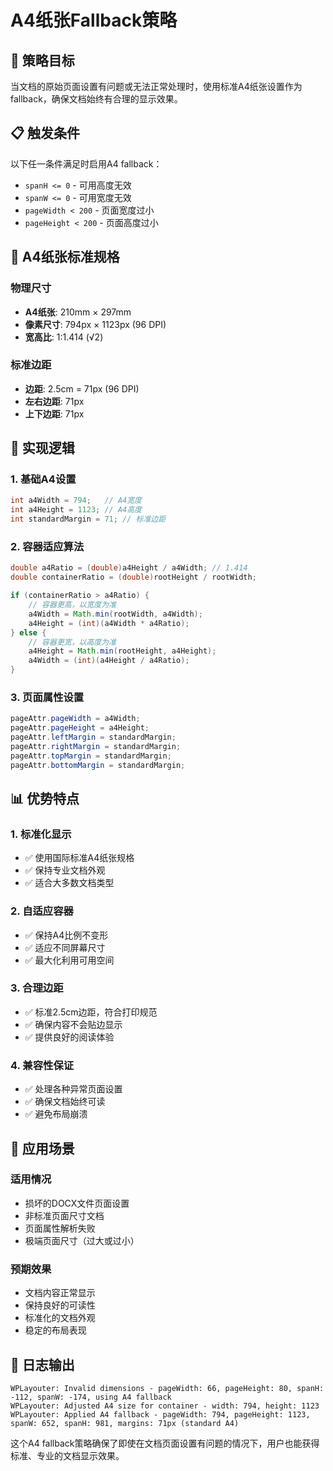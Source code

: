 # A4纸张Fallback策略

## 🎯 策略目标
当文档的原始页面设置有问题或无法正常处理时，使用标准A4纸张设置作为fallback，确保文档始终有合理的显示效果。

## 📋 触发条件
以下任一条件满足时启用A4 fallback：
- `spanH <= 0` - 可用高度无效
- `spanW <= 0` - 可用宽度无效  
- `pageWidth < 200` - 页面宽度过小
- `pageHeight < 200` - 页面高度过小

## 📏 A4纸张标准规格

### 物理尺寸
- **A4纸张**: 210mm × 297mm
- **像素尺寸**: 794px × 1123px (96 DPI)
- **宽高比**: 1:1.414 (√2)

### 标准边距
- **边距**: 2.5cm = 71px (96 DPI)
- **左右边距**: 71px
- **上下边距**: 71px

## 🔧 实现逻辑

### 1. 基础A4设置
```java
int a4Width = 794;   // A4宽度
int a4Height = 1123; // A4高度
int standardMargin = 71; // 标准边距
```

### 2. 容器适应算法
```java
double a4Ratio = (double)a4Height / a4Width; // 1.414
double containerRatio = (double)rootHeight / rootWidth;

if (containerRatio > a4Ratio) {
    // 容器更高，以宽度为准
    a4Width = Math.min(rootWidth, a4Width);
    a4Height = (int)(a4Width * a4Ratio);
} else {
    // 容器更宽，以高度为准  
    a4Height = Math.min(rootHeight, a4Height);
    a4Width = (int)(a4Height / a4Ratio);
}
```

### 3. 页面属性设置
```java
pageAttr.pageWidth = a4Width;
pageAttr.pageHeight = a4Height;
pageAttr.leftMargin = standardMargin;
pageAttr.rightMargin = standardMargin;
pageAttr.topMargin = standardMargin;
pageAttr.bottomMargin = standardMargin;
```

## 📊 优势特点

### 1. 标准化显示
- ✅ 使用国际标准A4纸张规格
- ✅ 保持专业文档外观
- ✅ 适合大多数文档类型

### 2. 自适应容器
- ✅ 保持A4比例不变形
- ✅ 适应不同屏幕尺寸
- ✅ 最大化利用可用空间

### 3. 合理边距
- ✅ 标准2.5cm边距，符合打印规范
- ✅ 确保内容不会贴边显示
- ✅ 提供良好的阅读体验

### 4. 兼容性保证
- ✅ 处理各种异常页面设置
- ✅ 确保文档始终可读
- ✅ 避免布局崩溃

## 🎯 应用场景

### 适用情况
- 损坏的DOCX文件页面设置
- 非标准页面尺寸文档
- 页面属性解析失败
- 极端页面尺寸（过大或过小）

### 预期效果
- 文档内容正常显示
- 保持良好的可读性
- 标准化的文档外观
- 稳定的布局表现

## 📝 日志输出
```
WPLayouter: Invalid dimensions - pageWidth: 66, pageHeight: 80, spanH: -112, spanW: -174, using A4 fallback
WPLayouter: Adjusted A4 size for container - width: 794, height: 1123
WPLayouter: Applied A4 fallback - pageWidth: 794, pageHeight: 1123, spanW: 652, spanH: 981, margins: 71px (standard A4)
```

这个A4 fallback策略确保了即使在文档页面设置有问题的情况下，用户也能获得标准、专业的文档显示效果。